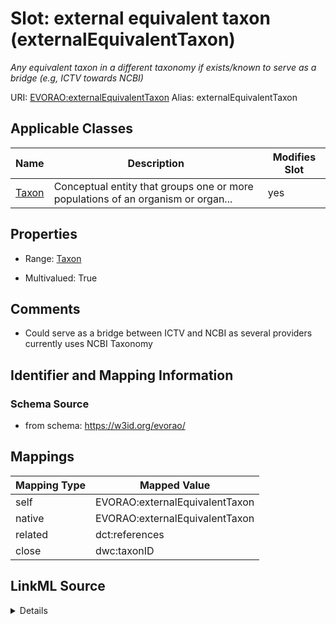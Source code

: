 

# Slot: external equivalent taxon (externalEquivalentTaxon) 


_Any equivalent taxon in a different taxonomy if exists/known to serve as a bridge (e.g, ICTV towards NCBI)_





URI: [EVORAO:externalEquivalentTaxon](https://w3id.org/evorao/externalEquivalentTaxon)
Alias: externalEquivalentTaxon

<!-- no inheritance hierarchy -->





## Applicable Classes

| Name | Description | Modifies Slot |
| --- | --- | --- |
| [Taxon](Taxon.md) | Conceptual entity that groups one or more populations of an organism or organ... |  yes  |







## Properties

* Range: [Taxon](Taxon.md)

* Multivalued: True





## Comments

* Could serve as a bridge between ICTV and NCBI as several providers currently uses NCBI Taxonomy

## Identifier and Mapping Information







### Schema Source


* from schema: https://w3id.org/evorao/




## Mappings

| Mapping Type | Mapped Value |
| ---  | ---  |
| self | EVORAO:externalEquivalentTaxon |
| native | EVORAO:externalEquivalentTaxon |
| related | dct:references |
| close | dwc:taxonID |




## LinkML Source

<details>
```yaml
name: externalEquivalentTaxon
description: Any equivalent taxon in a different taxonomy if exists/known to serve
  as a bridge (e.g, ICTV towards NCBI)
title: external equivalent taxon
comments:
- Could serve as a bridge between ICTV and NCBI as several providers currently uses
  NCBI Taxonomy
from_schema: https://w3id.org/evorao/
close_mappings:
- dwc:taxonID
related_mappings:
- dct:references
rank: 1000
alias: externalEquivalentTaxon
domain_of:
- Taxon
range: Taxon
required: false
multivalued: true

```
</details>